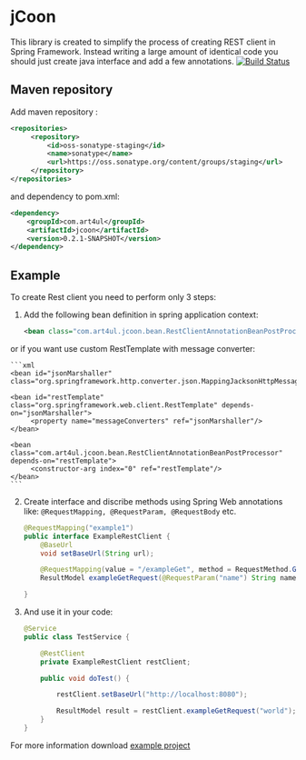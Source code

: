 jCoon
=====
This library is created to simplify the process of creating REST client in Spring Framework. Instead writing a large amount of identical code you should just create java interface and add a few annotations.
[![Build Status](https://travis-ci.org/art4ul/jcoon.svg?branch=master)](https://travis-ci.org/art4ul/jcoon)


Maven repository
-------
Add maven repository :
```xml
<repositories>
     <repository>
         <id>oss-sonatype-staging</id>
         <name>sonatype</name>
         <url>https://oss.sonatype.org/content/groups/staging</url>
     </repository>
</repositories>
```
and dependency to pom.xml:
```xml
<dependency>
    <groupId>com.art4ul</groupId>
    <artifactId>jcoon</artifactId>
    <version>0.2.1-SNAPSHOT</version>
</dependency>
```

Example
-------
To create Rest client you need to perform only 3 steps:

1. Add the following bean definition in spring application context:

    ```xml
    <bean class="com.art4ul.jcoon.bean.RestClientAnnotationBeanPostProcessor"/>
    ```

  or if you want use custom RestTemplate with message converter:

    ```xml
    <bean id="jsonMarshaller" class="org.springframework.http.converter.json.MappingJacksonHttpMessageConverter"/>

    <bean id="restTemplate" class="org.springframework.web.client.RestTemplate" depends-on="jsonMarshaller">
         <property name="messageConverters" ref="jsonMarshaller"/>
    </bean>

    <bean class="com.art4ul.jcoon.bean.RestClientAnnotationBeanPostProcessor" depends-on="restTemplate">
         <constructor-arg index="0" ref="restTemplate"/>
    </bean>
    ```

2. Create interface and discribe methods using Spring Web annotations like: ``` @RequestMapping, @RequestParam, @RequestBody ``` etc.

    ``` java
    @RequestMapping("example1")
    public interface ExampleRestClient {
        @BaseUrl
        void setBaseUrl(String url);

        @RequestMapping(value = "/exampleGet", method = RequestMethod.GET)
        ResultModel exampleGetRequest(@RequestParam("name") String name);

    }
    ```

3. And use it in your code:

    ``` java
    @Service
    public class TestService {

        @RestClient
        private ExampleRestClient restClient;

        public void doTest() {

            restClient.setBaseUrl("http://localhost:8080");

            ResultModel result = restClient.exampleGetRequest("world");
        }
    }
    ```

For more information download [example project](https://github.com/art4ul/jcoon-example)

